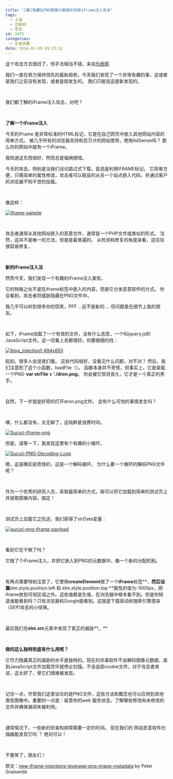 ```yaml
---
title: "[藏]隐藏在PNG图像元数据中的新iFrame注入攻击"
tags:
  - 上海
  - 互联网
  - 安全
id: 3475
categories:
  - 文章收藏
date: 2014-02-09 09:23:12
---
```


这个攻击方式很旧了，但手法相当不错，来自[乐嵌网](http://www.lembed.com/new-iframe-injections-leverage-png-image-metadata/)

我们一直在努力保持领先的最新趋势，今天我们发现了一个非常有趣的事，这或者是我们之前没有发现，或者是刚发生的。 我们只能说这是新发现的。

&nbsp;

我们都了解的iFrame注入攻击，对吧？

&nbsp;

**了解一个iFrame注入**

今天的iFrame 是非常标准的HTML标记，它是在自己网页中嵌入其他网站内容的简单方式。 被几乎所有的浏览器支持和百万计的网站使用，使用AdSense吗？ 那么你的网站中就有一个iFrame。

我知道这东西很好，然而总是福祸相惜。

今天的攻击，特别是当我们谈论路过式下载，首选是利用IFRAME标记。 它简单方便，只需简单的属性修改，攻击者可以稳妥的从另一个站点嵌入代码，并通过客户的浏览器不知不觉的加载。

&nbsp;

像这样：

[![iframe-sample](/images/3da10af5e9e3a897cf39927ee28a0106f297880a.png)](http://leaverimage.b0.upaiyun.com/2014/02/iframe-sample.png)

&nbsp;

攻击者通常从其他网站嵌入的恶意文件，通常是一个PHP文件或类似的形式。 当然，这并不是唯一的方法，但是是最普遍的。 从检测和修复的角度来看，这往往很容易修复。

&nbsp;

**新的iFrame注入法**

然而今天，我们发现一个有趣的iFrame注入类型。

它的特殊之处不是在iframe标签中嵌入的内容，而是它分发恶意软件的方式。 你会看到，攻击者将威胁隐藏在PNG文件中。

我几乎可以听到很多你的窃笑，PFF .. 这不是新的…. 但问题是在细节上我的朋友。

&nbsp;

如下，iFrame加载了一个有效的文件，没有什么恶意，一个叫jquery.js的JavaScript文件。这一切看上去都很好。你要细细的找：

[![blog_injection1-494x650](/images/7f64ba23d5fd4d5763ff921134e11beede62faeb.png)](http://leaverimage.b0.upaiyun.com/2014/02/blog_injection1-494x650.png)

起初，很多人会说我们傻。 这些代码很好，没看见什么问题，对不对？ 然后，我们注意到了这个小函数，loadFile（）。 函数本身并不奇怪，但事实上，它是装载一个PNG-**var strFile = ‘./dron.png**。 你会被它惊讶良久，它才是一个真正的黑手。

&nbsp;

自然，下一步就是好奇的打开dron.png文件。 会有什么可怕的事情发生吗？

&nbsp;

噢，什么都没有，太无聊了，这纯粹是浪费时间。

[![Sucuri-iframe-png](/images/0d8a2bcd6d6e5a6ac87f8858fe8f0a81878d6bbc.png)](http://leaverimage.b0.upaiyun.com/2014/02/Sucuri-iframe-png.png)

但是，请等一下，我发现这里有个有趣的小循环。

[![Sucuri-PNG-Decoding-Loop](/images/8c17a78234586bebb89f023d8023b6b69d9f574b.png)](http://leaverimage.b0.upaiyun.com/2014/02/Sucuri-PNG-Decoding-Loop.png)

嗯，这是确实挺奇怪的，这是一个解码循环。 为什么要一个循环的解码PNG文件呢？

&nbsp;

作为一个优秀的研究人员，采取最简单的方式，我可以将它加载到简单的测试页上 并提取图像内容。搞定！

&nbsp;

测试页上加载它之后这，我们获得了strData变量：

[![sucuri-png-iframe-payload](/images/4a1a1266a40ff50c6d0328eea9c9e849e043ae05.png)](http://leaverimage.b0.upaiyun.com/2014/02/sucuri-png-iframe-payload.png)

&nbsp;

看到它在干嘛了吗？

它做了个iFrame注入，并把它嵌入到PNG的元数据中，像一个新的分配机制。

&nbsp;

有两点需要特别注意了，它使用**createElement**做了一个**iFrame**标签**，**然后设置**elm.style.position.left 和 elm.style.position.top **属性的值为-1000px，把iframe放到可视区域之外。这些值都是负值，在浏览器中根本看不到。但是你知道谁能看到吗？只有浏览器和Google能看到。这就是下载驱动和搜索引擎感染（SEP)攻击的小伎俩。

&nbsp;

最后我们在**elm.src**元素中发现了真正的威胁**。**

&nbsp;

**做的这么独特到底有什么用呢？**

它尽力隐藏真正的威胁的水平是独特的。现在的杀毒软件不会解码图像元数据，直到JavaScript文件加载完毕就停止扫描。不会追踪cookie文件，对于攻击者来说，这太好了，使它们很难被发现。

&nbsp;

记住一点，尽管我们这里谈论的是PNG文件，这些方法和概念也可以应用到其他类型图像中。重要的一点是：留意你的web 服务状态，了解哪些修改和未修改的文件并确保漏洞未被利用。

&nbsp;

通常情况下，一些新的侦查和排障需要一定的时间。 现在我们的 网站恶意软件扫描器能发现它吗 ？ 绝对可以！

&nbsp;

不要笑了，朋友们！

原文：[new-iframe-injections-leverage-png-image-metadata](http://blog.sucuri.net/2014/02/new-iframe-injections-leverage-png-image-metadata.html) by Peter Gramantik